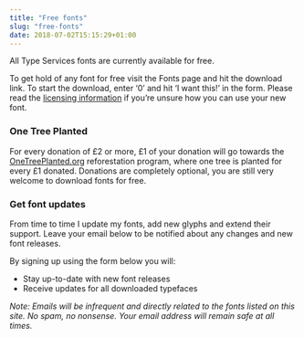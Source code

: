 ```yaml
---
title: "Free fonts"
slug: "free-fonts"
date: 2018-07-02T15:15:29+01:00
---
```


All Type Services fonts are currently available for free.

To get hold of any font for free visit the Fonts page and hit the download link. To start the download, enter ‘0’ and hit ‘I want this!’ in the form. Please read the [licensing information](/licensing/) if you’re unsure how you can use your new font.

### One Tree Planted

For every donation of £2 or more, £1 of your donation will go towards the [OneTreePlanted.org](https://onetreeplanted.org/) reforestation program, where one tree is planted for every £1 donated. Donations are completely optional, you are still very welcome to download fonts for free.

### Get font updates

From time to time I update my fonts, add new glyphs and extend their support. Leave your email below to be notified about any changes and new font releases.

By signing up using the form below you will:

- Stay up-to-date with new font releases
- Receive updates for all downloaded typefaces

_Note: Emails will be infrequent and directly related to the fonts listed on this site. No spam, no nonsense. Your email address will remain safe at all times._
